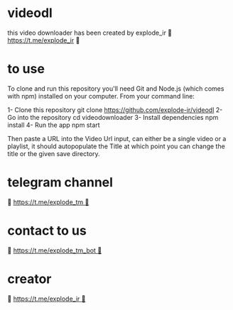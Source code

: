 # videodl
this video downloader has been created by explode_ir
🥀 https://t.me/explode_ir 🥀

# to use

To clone and run this repository you'll need Git and Node.js (which comes with npm) installed on your computer. From your command line:

1- Clone this repository git clone https://github.com/explode-ir/videodl 
2- Go into the repository cd videodownloader 
3- Install dependencies npm install 
4- Run the app npm start

Then paste a URL into the Video Url input, can either be a single video or a playlist, it should autopopulate the Title at which point you can change the title or the given save directory.

# telegram channel

🥀 https://t.me/explode_tm 🥀

# contact to us

🥀 https://t.me/explode_tm_bot 🥀

# creator

🥀 https://t.me/explode_ir 🥀



